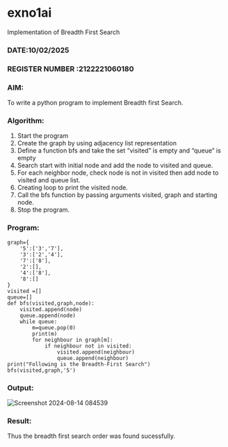 # exno1ai
Implementation of Breadth First Search 
### DATE:10/02/2025                                                                        
### REGISTER NUMBER :2122221060180
### AIM: 
To write a python program to implement Breadth first Search. 
### Algorithm:
1. Start the program
2. Create the graph by using adjacency list representation
3. Define a function bfs and take the set “visited” is empty and “queue” is empty
4. Search start with initial node and add the node to visited and queue.
5. For each neighbor node, check node is not in visited then add node to visited and queue list.
6.  Creating loop to print the visited node.
7.   Call the bfs function by passing arguments visited, graph and starting node.
8.   Stop the program.
### Program:
```
graph={
    '5':['3','7'],
    '3':['2','4'],
    '7':['8'],
    '2':[],
    '4':['8'],
    '8':[]
}
visited =[]
queue=[]
def bfs(visited,graph,node):
    visited.append(node)
    queue.append(node)
    while queue:
        m=queue.pop(0)
        print(m)
        for neighbour in graph[m]:
            if neighbour not in visited:
                visited.append(neighbour)
                queue.append(neighbour)
print("Following is the Breadth-First Search")
bfs(visited,graph,'5')
```

### Output:
![Screenshot 2024-08-14 084539](https://github.com/user-attachments/assets/5624e54e-ad08-4ccb-9fc1-50b3c6ad243d)

### Result:
Thus the breadth first search order was found sucessfully.
